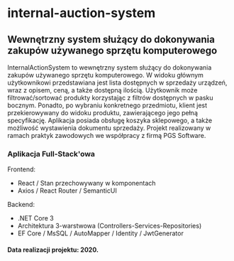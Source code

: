 # internal-auction-system
## Wewnętrzny system służący do dokonywania zakupów używanego sprzętu komputerowego

InternalActionSystem to wewnętrzny system służący do dokonywania zakupów używanego sprzętu komputerowego. W widoku głównym użytkownikowi przedstawiana jest lista dostępnych w sprzedaży urządzeń, wraz z opisem, ceną, a także dostępną ilością. Użytkownik może filtrować/sortować produkty korzystając z filtrów dostępnych w pasku bocznym. Ponadto, po wybraniu konkretnego przedmiotu, klient jest przekierowywany do widoku produktu, zawierającego jego pełną specyfikację. Aplikacja posiada obsługę koszyka sklepowego, a także możliwość wystawienia dokumentu sprzedaży. Projekt realizowany w ramach praktyk zawodowych we współpracy z firmą PGS Software.

### Aplikacja Full-Stack'owa

Frontend:

-   React / Stan przechowywany w komponentach
-   Axios / React Router / SemanticUI

Backend:

-   .NET Core 3
-   Architektura 3-warstwowa (Controllers-Services-Repositories)
-   EF Core / MsSQL / AutoMapper / Identity / JwtGenerator


#### Data realizacji projektu: 2020.
